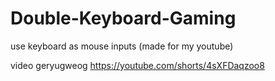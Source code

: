 # Double-Keyboard-Gaming
use keyboard as mouse inputs (made for my youtube)

video geryugweog
https://youtube.com/shorts/4sXFDaqzoo8

